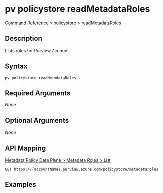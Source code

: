 # pv policystore readMetadataRoles
[Command Reference](../../../README.md#command-reference) > [policystore](./main.md) > readMetadataRoles

## Description
Lists roles for Purview Account

## Syntax
```
pv policystore readMetadataRoles
```

## Required Arguments
*None*

## Optional Arguments
*None*

## API Mapping
[Metadata Policy Data Plane > Metadata Roles > List](https://docs.microsoft.com/en-us/rest/api/purview/metadatapolicydataplane/metadata-roles/list)
```
GET https://{accountName}.purview.azure.com/policystore/metadataroles
```

## Examples
```powershell

```